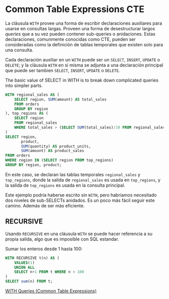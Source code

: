 # Common Table Expressions CTE

La cláusula `WITH` provee una forma de escribir declaraciones auxiliares para usarse en consultas largas. Proveen una forma de desestructurar largos *queries* que a su vez pueden contener sub-queries o anidaciones. Estas declaraciones, comunmente conocidas como CTE, pueden ser consideradas como la definición de tablas temporales que existen solo para una consulta.

Cada declaración auxiliar en un `WITH` puede ser un ``SELECT``, ``INSERT``, ``UPDATE`` o ``DELETE``; y la cláusula ``WITH`` en sí misma se adjunta a una declaración principal que puede ser tambien ``SELECT``, ``INSERT``, ``UPDATE`` o ``DELETE``.

The basic value of SELECT in WITH is to break down complicated queries into simpler parts.

```sql
WITH regional_sales AS (
    SELECT region, SUM(amount) AS total_sales
    FROM orders
    GROUP BY region
), top_regions AS (
    SELECT region
    FROM regional_sales
    WHERE total_sales > (SELECT SUM(total_sales)/10 FROM regional_sales)
)
SELECT region,
       product,
       SUM(quantity) AS product_units,
       SUM(amount) AS product_sales
FROM orders
WHERE region IN (SELECT region FROM top_regions)
GROUP BY region, product;
```

En este caso, se declaran las tablas temporales ``regional_sales`` y ``top_regions``, donde la salida de `regional_sales` es usada en `top_regions`, y la salida de `top_regions` es usada en la consulta principal.

Este ejemplo podría haberse escrito sin ``WITH``, pero habríamos necesitado dos niveles de sub-SELECTs anidados. Es un poco más fácil seguir este camino. Además de ser más eficiente.

## RECURSIVE

Usando ``RECURSIVE`` en una cláusula ``WITH`` se puede hacer referencia a su propia salida, algo que es imposible con SQL estandar.

Sumar los enteros desde 1 hasta 100:

```sql
WITH RECURSIVE t(n) AS (
    VALUES(1)
    UNION ALL
    SELECT n+1 FROM t WHERE n < 100
)
SELECT sum(n) FROM t;
```

[WITH Queries (Common Table Expressions)](https://www.postgresql.org/docs/12/queries-with.html)